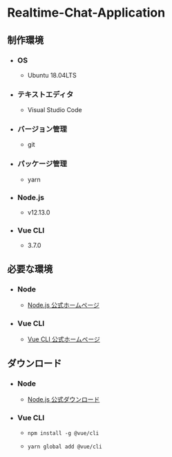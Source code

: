 # Realtime-Chat-Application

## 制作環境
- ### OS 
  - Ubuntu 18.04LTS
- ### テキストエディタ
  - Visual Studio Code
- ### バージョン管理
  - git
- ### パッケージ管理
  - yarn
- ### Node.js
  - v12.13.0
- ### Vue CLI
  - 3.7.0

## 必要な環境
- ### Node
  - [Node.js 公式ホームページ](https://nodejs.org/ja/)
- ### Vue CLI
  - [Vue CLI 公式ホームページ](https://cli.vuejs.org/) 

## ダウンロード
- ### Node
  - [Node.js 公式ダウンロード](https://nodejs.org/ja/download/)
- ### Vue CLI
  - ``` 
    npm install -g @vue/cli 
    ```
  - ```
    yarn global add @vue/cli
    ```
